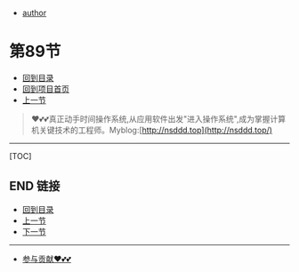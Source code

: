 + [author](https://github.com/3293172751)
# 第89节
+ [回到目录](../README.md)
+ [回到项目首页](../../README.md)
+ [上一节](88.md)
> ❤️💕💕真正动手时间操作系统,从应用软件出发"进入操作系统",成为掌握计算机关键技术的工程师。Myblog:[http://nsddd.top](http://nsddd.top/)
---
[TOC]





## END 链接
+ [回到目录](../README.md)
+ [上一节](88.md)
+ [下一节](90.md)
---
+ [参与贡献❤️💕💕](https://github.com/3293172751/Block_Chain/blob/master/Git/git-contributor.md)